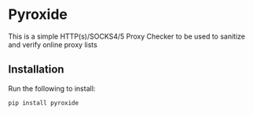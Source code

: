 # Pyroxide

This is a simple HTTP(s)/SOCKS4/5 Proxy Checker to be used to sanitize and verify online proxy lists

## Installation

Run the following to install:

```python
pip install pyroxide
```
